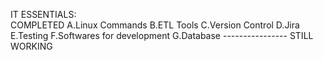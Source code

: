 IT ESSENTIALS:<br>
COMPLETED
A.Linux Commands
B.ETL Tools
C.Version Control
D.Jira
E.Testing
F.Softwares for development
G.Database ---------------- STILL WORKING
